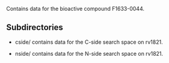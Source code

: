 Contains data for the bioactive compound F1633-0044.

## Subdirectories

- cside/ contains data for the C-side search space on rv1821.

- nside/ contains data for the N-side search space on rv1821.

